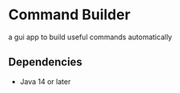 # Command Builder
a gui app to build useful commands automatically
## Dependencies
- Java 14 or later
